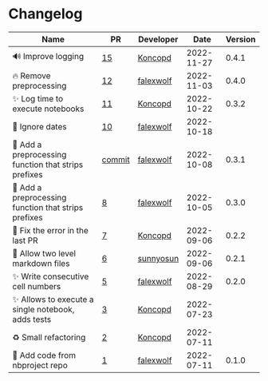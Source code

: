 # Changelog

<!-- prettier-ignore -->
Name | PR | Developer | Date | Version
--- | --- | --- | --- | ---
🔊 Improve logging | [15](https://github.com/laminlabs/nbproject-test/pull/15) | [Koncopd](https://github.com/Koncopd) | 2022-11-27 | 0.4.1
🔥 Remove preprocessing | [12](https://github.com/laminlabs/nbproject-test/pull/12) | [falexwolf](https://github.com/falexwolf) | 2022-11-03 | 0.4.0
✨ Log time to execute notebooks | [11](https://github.com/laminlabs/nbproject-test/pull/11) | [Koncopd](https://github.com/Koncopd) | 2022-10-22 | 0.3.2
🐛 Ignore dates | [10](https://github.com/laminlabs/nbproject-test/pull/10) | [falexwolf](https://github.com/falexwolf) | 2022-10-18 |
🚸 Add a preprocessing function that strips prefixes | [commit](https://github.com/laminlabs/nbproject-test/commit/d17e47088aec72acffcf29786369c9f2d041e9b6) | [falexwolf](https://github.com/falexwolf) | 2022-10-08 | 0.3.1
🚸 Add a preprocessing function that strips prefixes | [8](https://github.com/laminlabs/nbproject-test/pull/8) | [falexwolf](https://github.com/falexwolf) | 2022-10-05 | 0.3.0
🐛 Fix the error in the last PR | [7](https://github.com/laminlabs/nbproject-test/pull/7) | [Koncopd](https://github.com/Koncopd) | 2022-09-06 | 0.2.2
🎨 Allow two level markdown files | [6](https://github.com/laminlabs/nbproject-test/pull/6) | [sunnyosun](https://github.com/sunnyosun) | 2022-09-06 | 0.2.1
✨ Write consecutive cell numbers | [5](https://github.com/laminlabs/nbproject-test/pull/5) | [falexwolf](https://github.com/falexwolf) | 2022-08-29 | 0.2.0
✨ Allows to execute a single notebook, adds tests | [3](https://github.com/laminlabs/nbproject-test/pull/3) | [Koncopd](https://github.com/Koncopd) | 2022-07-23 |
♻️ Small refactoring | [2](https://github.com/laminlabs/nbproject-test/pull/2) | [Koncopd](https://github.com/Koncopd) | 2022-07-11 |
🚚 Add code from nbproject repo | [1](https://github.com/laminlabs/nbproject-test/pull/1) | [falexwolf](https://github.com/falexwolf) | 2022-07-11 | 0.1.0
